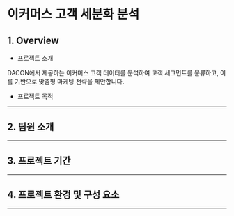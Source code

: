 # 이커머스 고객 세분화 분석

## 1. Overview

- 프로젝트 소개

DACON에서 제공하는 이커머스 고객 데이터를 분석하여 고객 세그먼트를 분류하고, 이를 기반으로 맞춤형 마케팅 전략을 제안합니다. 

- 프로젝트 목적


---
## 2. 팀원 소개
---

## 3. 프로젝트 기간
---
## 4. 프로젝트 환경 및 구성 요소 
---


